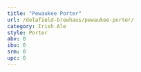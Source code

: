 ```yaml
---
title: "Pewaukee Porter"
url: /delafield-brewhaus/pewaukee-porter/
category: Irish Ale
style: Porter
abv: 0
ibu: 0
srm: 0
upc: 0
---
```


